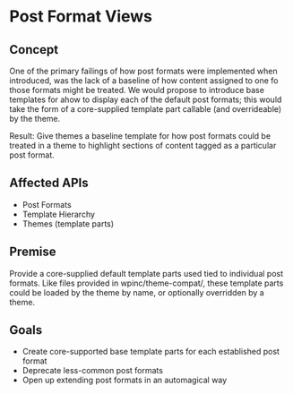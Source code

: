 # Post Format Views

## Concept

One of the primary failings of how post formats were implemented when introduced, was the lack of a baseline of how content assigned to one fo those formats might be treated. We would propose to introduce base templates for ahow to display each of the default post formats; this would take the form of a core-supplied template part callable (and overrideable) by the theme.

Result: Give themes a baseline template for how post formats could be treated in a theme to highlight sections of content tagged as a particular post format.

## Affected APIs
* Post Formats
* Template Hierarchy
* Themes (template parts)

## Premise

Provide a core-supplied default template parts used tied to individual post formats. Like files provided in wpinc/theme-compat/, these template parts could be loaded by the theme by name, or optionally overridden by a theme.

## Goals
* Create core-supported base template parts for each established post format
* Deprecate less-common post formats
* Open up extending post formats in an automagical way